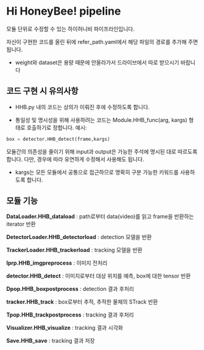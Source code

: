 # Hi HoneyBee! pipeline
모듈 단위로 수정할 수 있는 하이허니비 파이프라인입니다.

자신이 구현한 코드를 올린 뒤에 refer_path.yaml에서 해당 파일의 경로를 추가해 주면 됩니다.

* weight와 dataset은 용량 때문에 안올라가서 드라이브에서 따로 받으시기 바랍니다

## 코드 구현 시 유의사항

* HHB.py 내의 코드는 상의가 이뤄진 후에 수정하도록 합니다.

* 통일성 및 명시성을 위해 사용하려는 코드는 Module.HHB_func(arg, kargs) 형태로 호출하기로 정합니다.
예시:

```python
box = detector.HHB_detect(frame,kargs)
```

모듈간의 의존성을 줄이기 위해 input과 output은 가능한 주석에 명시된 대로 따르도록 합니다.
다만, 경우에 따라 유연하게 수정해서 사용해도 됩니다.

* kargs는 모든 모듈에서 공통으로 접근하므로 명확히 구분 가능한 키워드를 사용하도록 합니다.


## 모듈 기능

**DataLoader.HHB_dataload** : path로부터 data(video)를 읽고 frame을 반환하는 iterator 반환

**DetectorLoader.HHB_detectorload** : detection 모델을 반환

**TrackerLoader.HHB_trackerload** : tracking 모델을 반환

**Iprp.HHB_imgpreprocess** : 이미지 전처리

**detector.HHB_detect** : 이미지로부터 대상 위치를 예측, box에 대한 tensor 반환

**Dpop.HHB_boxpostprocess** : detection 결과 후처리

**tracker.HHB_track** : box로부터 추적, 추적한 물체의 STrack 반환

**Tpop.HHB_trackpostprocess** : tracking 결과 후처리

**Visualizer.HHB_visualize** : tracking 결과 시각화 

**Save.HHB_save** : tracking 결과 저장
